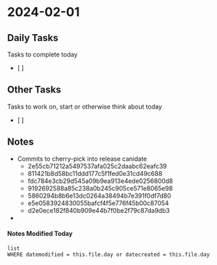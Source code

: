 
# 2024-02-01

## Daily Tasks
Tasks to complete today
- [ ]

## Other Tasks
Tasks to work on, start or otherwise think about today
- [ ]

## Notes
- Commits to cherry-pick into release canidate
	- 2e55cb71212a5497537afa025c2daabc62eafc39
	- 811421b8d58bc11ddd177c5f1fed0e31cd49c688
	- fdc784e3cb29d545a09b9ea913e4ede0256800d8
	- 9192692588a85c238a0b245c905ce571e8065e98
	- 5860294b8b6e13dc0264a38494b7e391f0df7d80
	- e5e0583924830055bafcf4f5e776f45b00c87054
	- d2e0ece182f840b909e44b7f0be2f79c87da9db3
- 



#### Notes Modified Today
```dataview
list
WHERE datemodified = this.file.day or datecreated = this.file.day 
```

